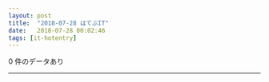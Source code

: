 ```yaml
---
layout: post
title:  "2018-07-28 はてぶIT"
date:   2018-07-28 00:02:46
tags: [it-hotentry]
---
```

0 件のデータあり

<hr>
